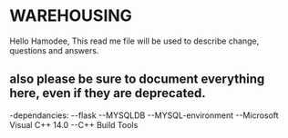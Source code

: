 # WAREHOUSING

Hello Hamodee, This read me file will be used to describe change, questions and answers.

also please be sure to document everything here, even if they are deprecated.
--------------------------------------------------------------------------------------
-dependancies:
--flask
--MYSQLDB
--MYSQL-environment
--Microsoft Visual C++ 14.0 
--C++ Build Tools



